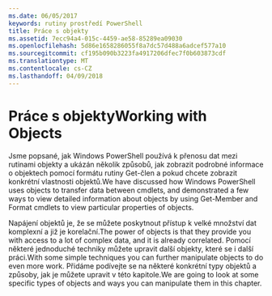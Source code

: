 ```yaml
---
ms.date: 06/05/2017
keywords: rutiny prostředí PowerShell
title: Práce s objekty
ms.assetid: 7ecc94a4-015c-4459-ae58-85289ea09030
ms.openlocfilehash: 5d86e1658286055f8a7dc57d488a6adcef577a10
ms.sourcegitcommit: cf195b090b3223fa4917206dfec7f0b603873cdf
ms.translationtype: MT
ms.contentlocale: cs-CZ
ms.lasthandoff: 04/09/2018
---
```

# <a name="working-with-objects"></a><span data-ttu-id="a4602-103">Práce s objekty</span><span class="sxs-lookup"><span data-stu-id="a4602-103">Working with Objects</span></span>

<span data-ttu-id="a4602-104">Jsme popsané, jak Windows PowerShell používá k přenosu dat mezi rutinami objekty a ukázán několik způsobů, jak zobrazit podrobné informace o objektech pomocí formátu rutiny Get-člen a pokud chcete zobrazit konkrétní vlastnosti objektů.</span><span class="sxs-lookup"><span data-stu-id="a4602-104">We have discussed how Windows PowerShell uses objects to transfer data between cmdlets, and demonstrated a few ways to view detailed information about objects by using Get-Member and Format cmdlets to view particular properties of objects.</span></span>

<span data-ttu-id="a4602-105">Napájení objektů je, že se můžete poskytnout přístup k velké množství dat komplexní a již je korelační.</span><span class="sxs-lookup"><span data-stu-id="a4602-105">The power of objects is that they provide you with access to a lot of complex data, and it is already correlated.</span></span> <span data-ttu-id="a4602-106">Pomocí některé jednoduché techniky můžete upravit další objekty, které se i další práci.</span><span class="sxs-lookup"><span data-stu-id="a4602-106">With some simple techniques you can further manipulate objects to do even more work.</span></span> <span data-ttu-id="a4602-107">Přidáme podívejte se na některé konkrétní typy objektů a způsoby, jak je můžete upravit v této kapitole.</span><span class="sxs-lookup"><span data-stu-id="a4602-107">We are going to look at some specific types of objects and ways you can manipulate them in this chapter.</span></span>